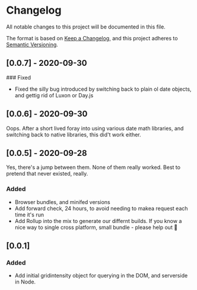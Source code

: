 # Changelog

All notable changes to this project will be documented in this file.

The format is based on [Keep a Changelog](https://keepachangelog.com/en/1.0.0/),
and this project adheres to [Semantic Versioning](https://semver.org/spec/v2.0.0.html).

## [0.0.7] - 2020-09-30

### Fixed

- Fixed the silly bug introduced by switching back to plain ol date objects, and gettig rid of Luxon or Day.js

## [0.0.6] - 2020-09-30

Oops. After a short lived foray into using various date math libraries, and switching back to native libraries, this did't work either.

## [0.0.5] - 2020-09-28

Yes, there's a jump between them. None of them really worked. Best to pretend that never existed, really.

### Added

- Browser bundles, and minifed versions
- Add forward check, 24 hours, to avoid needing to makea request each time it's run
- Add Rollup into the mix to generate our differnt builds. If you know a nice way to single cross platform, small bundle - please help out 🙏

## [0.0.1]

### Added

- Add initial gridintensity object for querying in the DOM, and serverside in Node.
